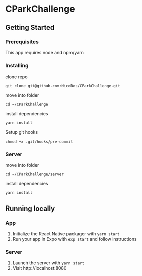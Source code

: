 # CParkChallenge

## Getting Started

### Prerequisites

This app requires node and npm/yarn

### Installing

clone repo

```
git clone git@github.com:NicoDos/CParkChallenge.git
```

move into folder

```
cd ~/CParkChallenge
```

install dependencies

```
yarn install
```

Setup git hooks

```
chmod +x .git/hooks/pre-commit
```

### Server

move into folder

```
cd ~/CParkChallenge/server
```

install dependencies

```
yarn install
```

## Running locally

### App

1. Initialize the React Native packager with `yarn start`
2. Run your app in Expo with `exp start` and follow instructions

### Server

1. Launch the server with `yarn start`
2. Visit http://localhost:8080

